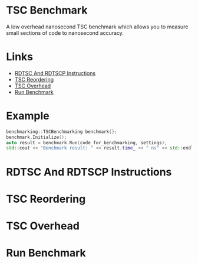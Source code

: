 # TSC Benchmark
A low overhead nanosecond TSC benchmark which allows you to measure small sections of code to nanosecond accuracy.

# Links
+ [RDTSC And RDTSCP Instructions](#rdtsc)
+ [TSC Reordering](#reordering)
+ [TSC Overhead](#overhead)
+ [Run Benchmark](#benchmark)

# Example
```cpp
benchmarking::TSCBenchmarking benchmark{};
benchmark.Initialize();
auto result = benchmark.Run(code_for_benchmarking, settings);
std::cout << "Benchmark result: " << result.time_ << " ns" << std::endl;
```

# <a name="rdtsc"></a>RDTSC And RDTSCP Instructions


# <a name="reordering"></a>TSC Reordering

# <a name="overhead"></a>TSC Overhead

# <a name="benchmark"></a>Run Benchmark
